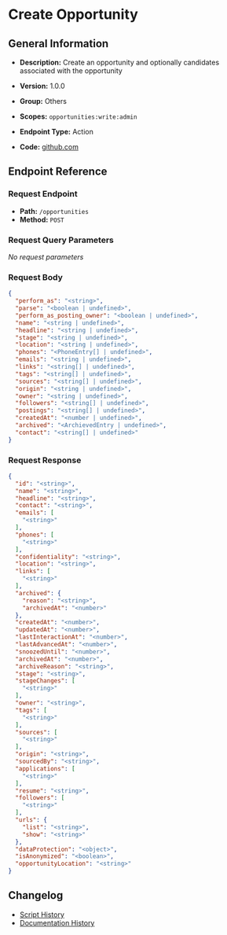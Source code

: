 # Create Opportunity

## General Information

- **Description:** Create an opportunity and optionally candidates associated with the opportunity

- **Version:** 1.0.0
- **Group:** Others
- **Scopes:** `opportunities:write:admin`
- **Endpoint Type:** Action
- **Code:** [github.com](https://github.com/NangoHQ/integration-templates/tree/main/integrations/lever-sandbox/actions/create-opportunity.ts)


## Endpoint Reference

### Request Endpoint

- **Path:** `/opportunities`
- **Method:** `POST`

### Request Query Parameters

_No request parameters_

### Request Body

```json
{
  "perform_as": "<string>",
  "parse": "<boolean | undefined>",
  "perform_as_posting_owner": "<boolean | undefined>",
  "name": "<string | undefined>",
  "headline": "<string | undefined>",
  "stage": "<string | undefined>",
  "location": "<string | undefined>",
  "phones": "<PhoneEntry[] | undefined>",
  "emails": "<string | undefined>",
  "links": "<string[] | undefined>",
  "tags": "<string[] | undefined>",
  "sources": "<string[] | undefined>",
  "origin": "<string | undefined>",
  "owner": "<string | undefined>",
  "followers": "<string[] | undefined>",
  "postings": "<string[] | undefined>",
  "createdAt": "<number | undefined>",
  "archived": "<ArchievedEntry | undefined>",
  "contact": "<string[] | undefined>"
}
```

### Request Response

```json
{
  "id": "<string>",
  "name": "<string>",
  "headline": "<string>",
  "contact": "<string>",
  "emails": [
    "<string>"
  ],
  "phones": [
    "<string>"
  ],
  "confidentiality": "<string>",
  "location": "<string>",
  "links": [
    "<string>"
  ],
  "archived": {
    "reason": "<string>",
    "archivedAt": "<number>"
  },
  "createdAt": "<number>",
  "updatedAt": "<number>",
  "lastInteractionAt": "<number>",
  "lastAdvancedAt": "<number>",
  "snoozedUntil": "<number>",
  "archivedAt": "<number>",
  "archiveReason": "<string>",
  "stage": "<string>",
  "stageChanges": [
    "<string>"
  ],
  "owner": "<string>",
  "tags": [
    "<string>"
  ],
  "sources": [
    "<string>"
  ],
  "origin": "<string>",
  "sourcedBy": "<string>",
  "applications": [
    "<string>"
  ],
  "resume": "<string>",
  "followers": [
    "<string>"
  ],
  "urls": {
    "list": "<string>",
    "show": "<string>"
  },
  "dataProtection": "<object>",
  "isAnonymized": "<boolean>",
  "opportunityLocation": "<string>"
}
```

## Changelog

- [Script History](https://github.com/NangoHQ/integration-templates/commits/main/integrations/lever-sandbox/actions/create-opportunity.ts)
- [Documentation History](https://github.com/NangoHQ/integration-templates/commits/main/integrations/lever-sandbox/actions/create-opportunity.md)

<!-- END  GENERATED CONTENT -->

